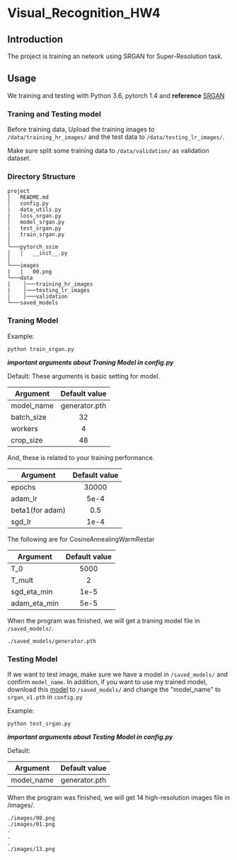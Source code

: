# Visual_Recognition_HW4

## Introduction
The project is training an neteork using SRGAN for Super-Resolution task.

## Usage
We training and testing with Python 3.6, pytorch 1.4 and **reference** [SRGAN](https://github.com/leftthomas/SRGAN)

### Traning and Testing model
Before training data, Upload the training images to `/data/training_hr_images/` and the test data to `/data/testing_lr_images/`.

Make sure split some training data to `/data/validation/` as validation dataset.

### Directory Structure
```
project
│   README.md
│   config.py
|   data_utils.py
|   loss_srgan.py
│   model_srgan.py
|   test_srgan.py
|   train_srgan.py
│
└───pytorch_ssim
│   │   __init__.py
│   
└───images
|   |   00.png
└───data
|    │───training_hr_images
|    │───testing_lr_images
|    │───validation
└───saved_models
```


### Traning Model

Example:

```
python train_srgan.py
```

***important arguments about Traning Model in config.py***

Default:
These arguments is basic setting for model.

| Argument    | Default value |
| ------------|:-------------:|
|model_name             |  generator.pth             |
|batch_size             |  32            |
|workers             |  4             |
|crop_size             |  48           |

And, these is related to your training performance.

| Argument    | Default value |
| ------------|:-------------:|
|epochs             |  30000             |
|adam_lr             |  5e-4             |
|beta1(for adam)             |  0.5             |
|sgd_lr           |  1e-4           |

The following are for CosineAnnealingWarmRestar

| Argument    | Default value |
| ------------|:-------------:|
|T_0           |  5000      |
|T_mult             |  2            |
|sgd_eta_min             |  1e-5           |
|adam_eta_min             |  5e-5           |

When the program was finished, we will get a traning model file in `/saved_models/`.

```
./saved_models/generator.pth
```

### Testing Model

If we want to test image, make sure we have a model in `/saved_models/` and confirm `model_name`.
In addition, if you want to use my trained model, download this [model](https://drive.google.com/file/d/18-UqHy4TOCS2HLfPm4bUhtrBat-x-qD9/view?usp=sharing) to `/saved_models/` and change the "model_name" to `srgan_v1.pth` in `config.py`

Example:

```
python test_srgan.py
```

***important arguments about Testing Model in config.py***


Default:

| Argument    | Default value |
| ------------|:-------------:|
|model_name             |      generator.pth       |

When the program was finished, we will get 14 high-resolution images file in /images/.
```
./images/00.png
./images/01.png
.
.
.
./images/13.png
```

